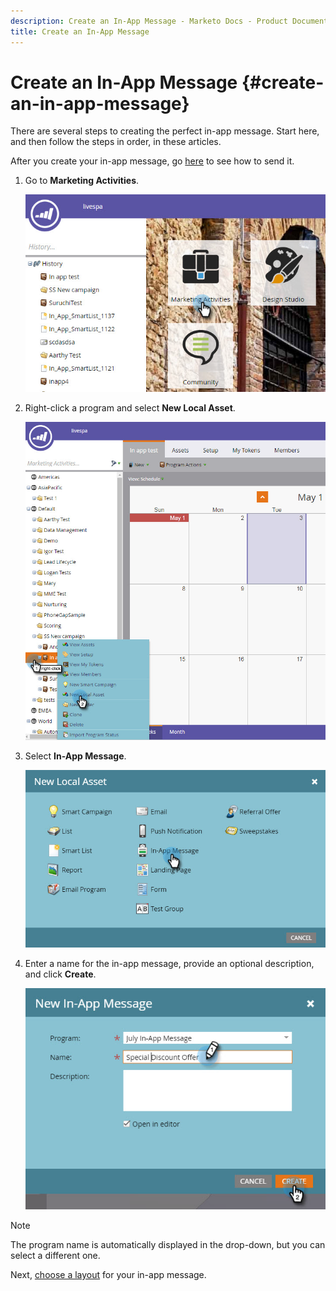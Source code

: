 ```yaml
---
description: Create an In-App Message - Marketo Docs - Product Documentation
title: Create an In-App Message
---
```


# Create an In-App Message {#create-an-in-app-message}

There are several steps to creating the perfect in-app message. Start here, and then follow the steps in order, in these articles.

After you create your in-app message, go [here](/help/marketo/product-docs/mobile-marketing/in-app-messages/sending-your-in-app-message/send-your-in-app-message.md) to see how to send it.

1. Go to **Marketing Activities**.

   ![Image One](/help/marketo/product-docs/mobile-marketing/in-app-messages/creating-in-app-messages/assets/create-an-in-app-message-1.png)

1. Right-click a program and select **New Local Asset**.

   ![Image Two](/help/marketo/product-docs/mobile-marketing/in-app-messages/creating-in-app-messages/assets/create-an-in-app-message-2.png)

1. Select **In-App Message**.

   ![Image Three](/help/marketo/product-docs/mobile-marketing/in-app-messages/creating-in-app-messages/assets/create-an-in-app-message-3.png)

1. Enter a name for the in-app message, provide an optional description, and click **Create**.

   ![Image Four](/help/marketo/product-docs/mobile-marketing/in-app-messages/creating-in-app-messages/assets/create-an-in-app-message-4.png)

>[!NOTE]
>
>The program name is automatically displayed in the drop-down, but you can select a different one.

Next, [choose a layout](/help/marketo/product-docs/mobile-marketing/in-app-messages/creating-in-app-messages/choose-a-layout-for-your-in-app-message.md) for your in-app message.
